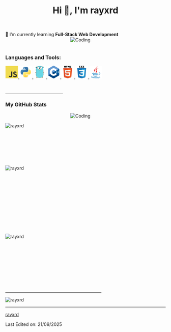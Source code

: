 <h1 align="center">Hi 👋, I'm rayxrd</h1>
<p align="left">
  <a href="https://twitter.com/" target="blank">
    <img src="https://img.shields.io/twitter/follow/?logo=twitter&style=for-the-badge" alt="">
  </a>
</p>

<p>
  🌱 I’m currently learning <strong>Full-Stack Web Development</strong>
  <img align="right" alt="Coding" width="300" src="https://i.pinimg.com/originals/81/17/8b/81178b47a8598f0c81c4799f2cdd4057.gif">
</p>
<br>

<h3 align="left">Languages and Tools:</h3>
<p align="left">
  <a href="https://www.w3schools.com/js/" target="_blank" rel="noreferrer">
    <img src="https://raw.githubusercontent.com/devicons/devicon/master/icons/javascript/javascript-original.svg" alt="javascript" width="40" height="40">
  </a>
  <a href="https://www.python.org/" target="_blank" rel="noreferrer">
    <img src="https://raw.githubusercontent.com/devicons/devicon/master/icons/python/python-original.svg" alt="python" width="40" height="40">
  </a>
  <a href="https://golang.org/" target="_blank" rel="noreferrer">
    <img src="https://raw.githubusercontent.com/devicons/devicon/master/icons/go/go-original.svg" alt="go" width="40" height="40">
  </a>
  <a href="https://www.cplusplus.com/" target="_blank" rel="noreferrer">
    <img src="https://raw.githubusercontent.com/devicons/devicon/master/icons/cplusplus/cplusplus-original.svg" alt="cplusplus" width="40" height="40">
  </a>
  <a href="https://www.w3schools.com/html/" target="_blank" rel="noreferrer">
    <img src="https://raw.githubusercontent.com/devicons/devicon/master/icons/html5/html5-original-wordmark.svg" alt="html5" width="40" height="40">
  </a>
  <a href="https://www.w3schools.com/css/" target="_blank" rel="noreferrer">
    <img src="https://raw.githubusercontent.com/devicons/devicon/master/icons/css3/css3-original-wordmark.svg" alt="css3" width="40" height="40">
  </a>
  <a href="https://www.java.com/" target="_blank" rel="noreferrer">
    <img src="https://raw.githubusercontent.com/devicons/devicon/master/icons/java/java-original.svg" alt="java" width="40" height="40">
  </a>
</p>
<br>
<hr width="36%">

<h3>My GitHub Stats</h3>
<img align="right" alt="Coding" width="300" src="https://cdn.dribbble.com/users/1277312/screenshots/14733298/media/39b1045e593737587dd60e42c8422d1f.gif">

<br>
<p>
  <img align="left" src="https://github-readme-stats.vercel.app/api/top-langs?username=rayxrd&show_icons=true&theme=dark&locale=en&layout=compact" alt="rayxrd">
</p>
<p><br><br><br><br><br><br><br></p>

<p>
  &nbsp;<img align="left" src="https://github-readme-stats.vercel.app/api?username=rayxrd&show_icons=true&theme=dark&locale=en" alt="rayxrd">
</p>
<br><br><br><br><br><br><br><br><br><br>

<p>
  <img align="left" src="https://github-readme-streak-stats.herokuapp.com/?user=rayxrd&theme=dark" alt="rayxrd">
</p>
<br><br><br><br><br><br><br><br><br><br>
<hr width="60%">

<p align="left">
  <img src="https://komarev.com/ghpvc/?username=rayxrd&label=Profile%20views&color=0e75b6&style=flat" alt="rayxrd">
</p>
<hr>
<p><a href="https://github.com/rayxrd">rayxrd</a></p>
<p>Last Edited on: 21/09/2025</p>
